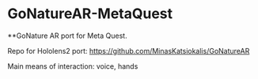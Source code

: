 # GoNatureAR-MetaQuest
 **GoNature AR port for Meta Quest.

Repo for Hololens2 port: https://github.com/MinasKatsiokalis/GoNatureAR

Main means of interaction: voice, hands
